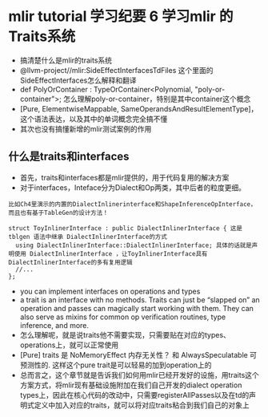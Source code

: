 
# mlir tutorial 学习纪要 6 学习mlir 的Traits系统
- 搞清楚什么是mlir的traits系统
- @llvm-project//mlir:SideEffectInterfacesTdFiles 这个里面的SideEffectInterfaces怎么解释和翻译
- def PolyOrContainer : TypeOrContainer<Polynomial, "poly-or-container">; 怎么理解poly-or-container，特别是其中container这个概念
- [Pure, ElementwiseMappable, SameOperandsAndResultElementType]，这个语法表达，以及其中的单词概念完全搞不懂
- 其次也没有搞懂新增的mlir测试案例的作用

## 什么是traits和interfaces
- 首先，traits和interfaces都是mlir提供的，用于代码复用的解决方案
- 对于interfaces，Inteface分为Dialect和Op两类，其中后者的粒度更细。
```
比如Ch4里演示的内置的DialectInlinerinterface和ShapeInferenceOpInterface，而且也有基于TableGen的设计方法！

struct ToyInlinerInterface : public DialectInlinerInterface { 这是tblgen 语法中继承 DialectInlinerInterface的方式
  using DialectInlinerInterface::DialectInlinerInterface; 具体的话就是声明使用 DialectInlinerInterface ，让ToyInlinerInterface具有DialectInlinerInterface的多有复用逻辑
  //...
};
```
- you can implement interfaces on operations and types
-  a trait is an interface with no methods. Traits can just be “slapped on” an operation and passes can magically start working with them. They can also serve as mixins for common op verification routines, type inference, and more.
-  怎么理解呢，就是说traits他不需要实现，只需要贴在对应的types、operations上，就可以正常使用
-  \[Pure\] traits 是 NoMemoryEffect 内存无关性？ 和 AlwaysSpeculatable 可预测性的. 这样这个pure trait是可以轻易的加到operation上的
-  总而言之，这个章节就是告诉我们如何用mlir已经开发好的设施，用traits这个方案方式，将mlir现有基础设施附加在我们自己开发的dialect operation types上，因此在核心代码的改动中，只需要registerAllPasses以及在td的声明式定义中加入对应的traits，就可以将对应traits粘合到我们自己的对象上

